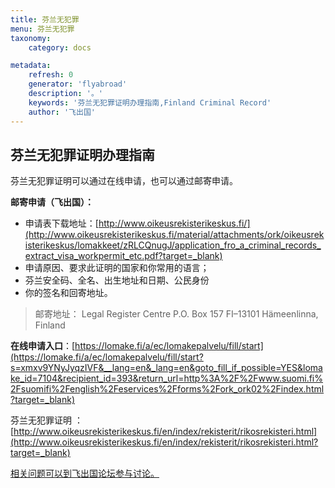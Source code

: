 ```yaml
---
title: 芬兰无犯罪
menu: 芬兰无犯罪
taxonomy:
    category: docs

metadata:
    refresh: 0
    generator: 'flyabroad'
    description: '。'
    keywords: '芬兰无犯罪证明办理指南,Finland Criminal Record'
    author: '飞出国'
---
```


## 芬兰无犯罪证明办理指南

芬兰无犯罪证明可以通过在线申请，也可以通过邮寄申请。

**邮寄申请（飞出国）：**

- 申请表下载地址：[http://www.oikeusrekisterikeskus.fi/](http://www.oikeusrekisterikeskus.fi/material/attachments/ork/oikeusrekisterikeskus/lomakkeet/zRLCQnugJ/application_fro_a_criminal_records_extract_visa_workpermit_etc.pdf?target=_blank)
- 申请原因、要求此证明的国家和你常用的语言；
- 芬兰安全码、全名、出生地址和日期、公民身份
- 你的签名和回寄地址。

> 邮寄地址：
> Legal Register Centre
> P.O. Box 157
> FI–13101 Hämeenlinna, Finland

**在线申请入口**：[https://lomake.fi/a/ec/lomakepalvelu/fill/start](https://lomake.fi/a/ec/lomakepalvelu/fill/start?s=xmxv9YNyJyqzIVF&__lang=en&_lang=en&goto_fill_if_possible=YES&lomake_id=7104&recipient_id=393&return_url=http%3A%2F%2Fwww.suomi.fi%2Fsuomifi%2Fenglish%2Feservices%2Fforms%2Fork_ork02%2Findex.html?target=_blank)

芬兰无犯罪证明 ：[http://www.oikeusrekisterikeskus.fi/en/index/rekisterit/rikosrekisteri.html](http://www.oikeusrekisterikeskus.fi/en/index/rekisterit/rikosrekisteri.html?target=_blank)

[相关问题可以到飞出国论坛参与讨论。](http://bbs.fcgvisa.com/t/3632?target=_blank)
